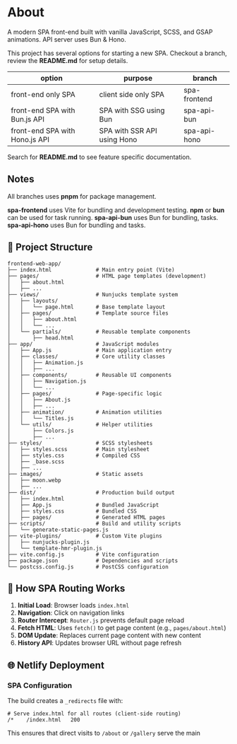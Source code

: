 # About

A modern SPA front-end built with vanilla JavaScript, SCSS, and GSAP animations.
API server uses Bun & Hono.

This project has several options for starting a new SPA.
Checkout a branch, review the **README.md** for setup details.

| option                         | purpose                     | branch       |
| ------------------------------ | --------------------------- | ------------ |
| front-end only SPA             | client side only SPA        | spa-frontend |
| front-end SPA with Bun.js API  | SPA with SSG using Bun      | spa-api-bun  |
| front-end SPA with Hono.js API | SPA with SSR API using Hono | spa-api-hono |

Search for **README.md** to see feature specific documentation.

## Notes
All branches uses **pnpm** for package management.

**spa-frontend** uses Vite for bundling and development testing. **npm** or **bun** can be used for task running.
**spa-api-bun** uses Bun for bundling, tasks.
**spa-api-hono** uses Bun for bundling and tasks.


## 📁 Project Structure

```
frontend-web-app/
├── index.html              # Main entry point (Vite)
├── pages/                  # HTML page templates (development)
│   ├── about.html
│   ├── ...
├── views/                  # Nunjucks template system
│   ├── layouts/
│   │   └── page.html       # Base template layout
│   ├── pages/              # Template source files
│   │   ├── about.html
│   │   └── ... 
│   └── partials/           # Reusable template components
│       ├── head.html
├── app/                    # JavaScript modules
│   ├── App.js              # Main application entry
│   ├── classes/            # Core utility classes
│   │   ├── Animation.js
│   │   ├── ...
│   ├── components/         # Reusable UI components
│   │   ├── Navigation.js
│   │   └── ...
│   ├── pages/              # Page-specific logic
│   │   ├── About.js
│   │   ├── ...
│   ├── animation/          # Animation utilities
│   │   └── Titles.js
│   └── utils/              # Helper utilities
│       ├── Colors.js
│       ├── ...
├── styles/                 # SCSS stylesheets
│   ├── styles.scss         # Main stylesheet
│   ├── styles.css          # Compiled CSS
│   ├── _base.scss
│   ├── ...
├── images/                 # Static assets
│   ├── moon.webp
│   ├── ...
├── dist/                   # Production build output
│   ├── index.html
│   ├── App.js              # Bundled JavaScript
│   ├── styles.css          # Bundled CSS
│   ├── pages/              # Generated HTML pages
├── scripts/                # Build and utility scripts
│   └── generate-static-pages.js
├── vite-plugins/           # Custom Vite plugins
│   ├── nunjucks-plugin.js
│   └── template-hmr-plugin.js
├── vite.config.js          # Vite configuration
├── package.json            # Dependencies and scripts
└── postcss.config.js       # PostCSS configuration
```

## 🔄 How SPA Routing Works

1. **Initial Load**: Browser loads `index.html`
2. **Navigation**: Click on navigation links
3. **Router Intercept**: `Router.js` prevents default page reload
4. **Fetch HTML**: Uses `fetch()` to get page content (e.g., `pages/about.html`)
5. **DOM Update**: Replaces current page content with new content
6. **History API**: Updates browser URL without page refresh

## 🌐 Netlify Deployment

### SPA Configuration
The build creates a `_redirects` file with:
```
# Serve index.html for all routes (client-side routing)
/*    /index.html   200
```

This ensures that direct visits to `/about` or `/gallery` serve the main

